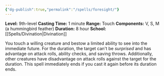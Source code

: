 ```yaml
---
{"dg-publish":true,"permalink":"/spells/foresight/"}
---
```


**Level:** 9th-level
**Casting Time:** 1 minute
**Range:** Touch
**Components:** V, S, M (a hummingbird feather)
**Duration:** 8 hour
**School:** [[Spells/Divination\|Divination]]

You touch a willing creature and bestow a limited ability to see into the immediate future. For the duration, the target can't be *surprised* and has advantage on attack rolls, ability checks, and saving throws. Additionally, other creatures have disadvantage on attack rolls against the target for the duration.
This spell immediately ends if you cast it again before its duration ends.